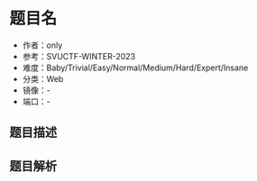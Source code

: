# 题目名

- 作者：only
- 参考：SVUCTF-WINTER-2023
- 难度：Baby/Trivial/Easy/Normal/Medium/Hard/Expert/Insane
- 分类：Web
- 镜像：-
- 端口：-

## 题目描述

<description>

## 题目解析

<analysis>
